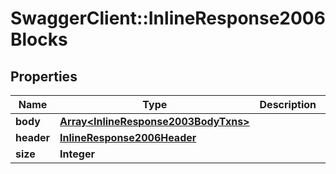 # SwaggerClient::InlineResponse2006Blocks

## Properties
Name | Type | Description | Notes
------------ | ------------- | ------------- | -------------
**body** | [**Array&lt;InlineResponse2003BodyTxns&gt;**](InlineResponse2003BodyTxns.md) |  | [optional] 
**header** | [**InlineResponse2006Header**](InlineResponse2006Header.md) |  | [optional] 
**size** | **Integer** |  | [optional] 


